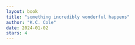 ```yaml
---
layout: book
title: "something incredibly wonderful happens"
author: "K.C. Cole"
date: 2024-01-02
stars: 4
---
```


